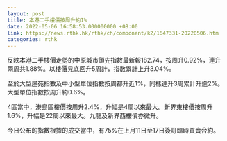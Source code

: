 ```yaml
---
layout: post
title: 本港二手樓價按周升約1%
date: 2022-05-06 16:58:53.000000000 +08:00
link: https://news.rthk.hk/rthk/ch/component/k2/1647331-20220506.htm
categories: rthk
---
```


反映本港二手樓價走勢的中原城市領先指數最新報182.74，按周升0.92%，連升兩周共1.88%。以樓價見底回升5周計，指數累計上升3.04%。

至於大型屋苑指數及中小型單位指數按周都升近1%，同樣連升3周累計升逾2%。大型單位指數按周升約0.6%。

4區當中，港島區樓價按周升2.4%，升幅是4周以來最大。新界東樓價按周升1.6%，升幅是22周以來最大。九龍及新界西樓價亦微升。

今日公布的指數根據的成交當中，有75%在上月11日至17日簽訂臨時買賣合約。
